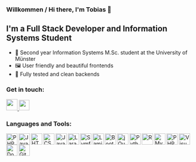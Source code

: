 ### Willkommen / Hi there, I'm Tobias 👋

## I'm a Full Stack Developer and Information Systems Student

- 🔭 Second year Information Systems <span>M.</span>Sc. student at the University of Münster
- 🖼️ User friendly and beautiful frontends
- 🔮 Fully tested and clean backends 

### Get in touch:
<!--
Rights to the images used lie with the respective owners.
-->
<a href="https://linkedin.com/in/tobias-heuser">
    <img height="30px" src="https://content.linkedin.com/content/dam/me/business/en-us/amp/brand-site/v2/bg/LI-Bug.svg.original.svg" />
  </a>
<a href="https://twitter.com/TobiHeuser">
    <img height="28px" src="https://upload.wikimedia.org/wikipedia/commons/thumb/4/4f/Twitter-logo.svg/512px-Twitter-logo.svg.png" />
  </a>

<br />

### Languages and Tools:
<!--
Rights to the images used lie with the respective owners.
-->
<img align="left" alt="PHP" height="30px" src="https://upload.wikimedia.org/wikipedia/commons/2/27/PHP-logo.svg" />
<img align="left" alt="Java" height="30px" src="https://upload.wikimedia.org/wikipedia/de/thumb/e/e1/Java-Logo.svg/800px-Java-Logo.svg.png" />
<img align="left" alt="HTML5" height="30px" src="https://upload.wikimedia.org/wikipedia/commons/3/38/HTML5_Badge.svg" />
<img align="left" alt="CSS3" height="30px" src="https://upload.wikimedia.org/wikipedia/commons/6/62/CSS3_logo.svg" />
<img align="left" alt="JavaScript" height="30px" src="https://upload.wikimedia.org/wikipedia/commons/6/6a/JavaScript-logo.png" />
<img align="left" alt="Laravel" height="30px" src="https://laravel.com/img/logomark.min.svg" />
<img align="left" alt="Symfony" height="30px" src="https://symfony.com/logos/symfony_black_02.png" />
<img align="left" alt="Laminas" height="30px" src="https://getlaminas.org/images/logo/laminas-foundation-rgb.svg" />
<img align="left" alt="Bootstrap" height="30px" src="https://camo.githubusercontent.com/84746920d1a9906680c387b3cc8753ee842e996fc8915abd295011e15b594b74/68747470733a2f2f676574626f6f7473747261702e636f6d2f646f63732f352e312f6173736574732f6272616e642f626f6f7473747261702d6c6f676f2d736861646f772e706e67" />
<img align="left" alt="jQuery" height="30px" src="https://avatars.githubusercontent.com/u/70142?s=200&v=4" />
<img align="left" alt="Python" height="30px" src="https://upload.wikimedia.org/wikipedia/commons/thumb/c/c3/Python-logo-notext.svg/1920px-Python-logo-notext.svg.png" />
<img align="left" alt="R" height="30" src="https://www.r-project.org/Rlogo.png" />
<img align="left" alt="MySQL" height="30px" src="https://labs.mysql.com/common/logos/mysql-logo.svg" />
<img align="left" alt="PHP Storm" height="30px" src="https://upload.wikimedia.org/wikipedia/commons/c/c9/PhpStorm_Icon.svg" />
<img align="left" alt="Visual Studio Code" height="30px" src="https://upload.wikimedia.org/wikipedia/commons/9/9a/Visual_Studio_Code_1.35_icon.svg" />
<img align="left" alt="Docker" height="30px" src="https://www.docker.com/wp-content/uploads/2022/03/horizontal-logo-monochromatic-white.png" />
<img align="left" alt="Git" height="30px" src="https://git-scm.com/images/logos/downloads/Git-Icon-1788C.png" />
</br>
</br>

[twitter]: https://twitter.com/TobiHeuser
[linkedin]: https://linkedin.com/in/tobias-heuser
